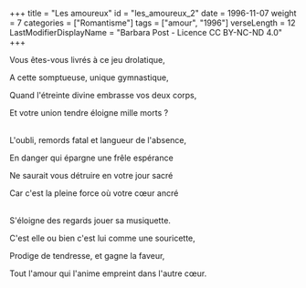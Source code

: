 +++
title = "Les amoureux"
id = "les_amoureux_2"
date = 1996-11-07
weight = 7
categories = ["Romantisme"]
tags = ["amour", "1996"]
verseLength = 12
LastModifierDisplayName = "Barbara Post - Licence CC BY-NC-ND 4.0"
+++

Vous êtes-vous livrés à ce jeu drolatique,

A cette somptueuse, unique gymnastique,

Quand l'étreinte divine embrasse vos deux corps,

Et votre union tendre éloigne mille morts ?

 \
L'oubli, remords fatal et langueur de l'absence,

En danger qui épargne une frêle espérance

Ne saurait vous détruire en votre jour sacré

Car c'est la pleine force où votre cœur ancré

 \
S'éloigne des regards jouer sa musiquette.

C'est elle ou bien c'est lui comme une souricette,

Prodige de tendresse, et gagne la faveur,

Tout l'amour qui l'anime empreint dans l'autre cœur.
